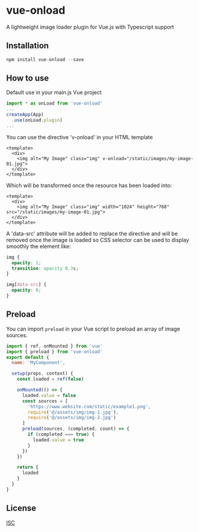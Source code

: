 # vue-onload

A lightweight image loader plugin for Vue.js with Typescript support

## Installation

```javascript
npm install vue-onload --save
```

## How to use

Default use in your main.js Vue project

```javascript
import * as onLoad from 'vue-onload'
...
createApp(App)
  .use(onLoad.plugin)
...
```

You can use the directive 'v-onload' in your HTML template

```
<template>
  <div>
    <img alt="My Image" class="img" v-onload="/static/images/my-image-01.jpg">
  </div>
</template>
```

Which will be transformed once the resource has been loaded into:

```
<template>
  <div>
    <img alt="My Image" class="img" width="1024" height="768" src="/static/images/my-image-01.jpg">
  </div>
</template>
```

A 'data-src' attribute will be added to replace the directive and will be removed once the image is loaded so CSS selector can be used to display smoothly the element like:

```css
img {
  opacity: 1;
  transition: opacity 0.3s;
}

img[data-src] {
  opacity: 0;
}
```

## Preload

You can import `preload` in your Vue script to preload an array of image sources.

```javascript
import { ref, onMounted } from 'vue'
import { preload } from 'vue-onload'
export default {
  name: 'MyComponent',

  setup(props, context) {
    const loaded = ref(false)

    onMounted(() => {
      loaded.value = false
      const sources = [
        'https://www.website.com/static/example1.png',
        require('@/assets/img/img-1.jpg'),
        require('@/assets/img/img-2.jpg')
      ]
      preload(sources, (completed, count) => {
        if (completed === true) {
          loaded.value = true
        }
      })
    })

    return {
      loaded
    }
  }
}
```

## License

[ISC](https://opensource.org/licenses/ISC)
